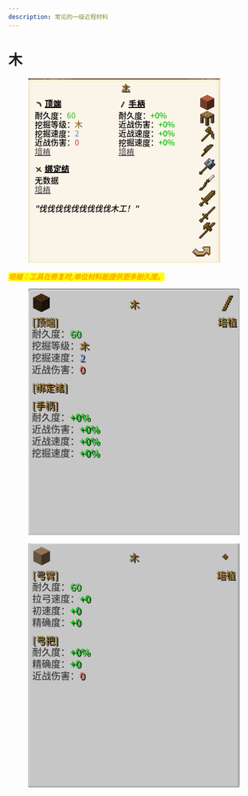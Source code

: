 ```yaml
---
description: 常见的一级近程材料
---
```


# 木

<figure><img src="../../.gitbook/assets/170423.png" alt=""><figcaption></figcaption></figure>

_<mark style="color:orange;">**培植：工具在修复时,单位材料能提供更多耐久度。**</mark>_

<figure><img src="../../.gitbook/assets/170743.png" alt=""><figcaption></figcaption></figure>

<figure><img src="../../.gitbook/assets/170752.png" alt=""><figcaption></figcaption></figure>
